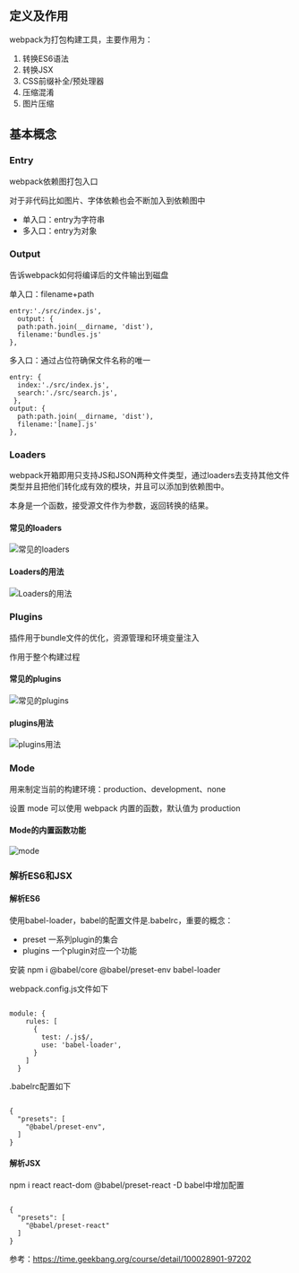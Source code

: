 ## 定义及作用

webpack为打包构建工具，主要作用为：
1. 转换ES6语法
2. 转换JSX
3. CSS前缀补全/预处理器
4. 压缩混淆
5. 图片压缩

## 基本概念

### Entry

webpack依赖图打包入口

对于非代码比如图片、字体依赖也会不断加入到依赖图中
- 单入口：entry为字符串
- 多入口：entry为对象

### Output

告诉webpack如何将编译后的文件输出到磁盘

单入口：filename+path
```
entry:'./src/index.js',
  output: {
  path:path.join(__dirname, 'dist'),
  filename:'bundles.js'
},
```
多入口：通过占位符确保文件名称的唯一
```
entry: {
  index:'./src/index.js',
  search:'./src/search.js',
 },
output: {
  path:path.join(__dirname, 'dist'),
  filename:'[name].js'
},
```

### Loaders

webpack开箱即用只支持JS和JSON两种文件类型，通过loaders去支持其他文件类型并且把他们转化成有效的模块，并且可以添加到依赖图中。

本身是一个函数，接受源文件作为参数，返回转换的结果。
#### 常见的loaders

![常见的loaders](./img/customloader.png)
#### Loaders的用法

![Loaders的用法](./img/loaderUsage.png)
### Plugins

插件用于bundle文件的优化，资源管理和环境变量注入

作用于整个构建过程
#### 常见的plugins

![常见的plugins](./img/customPlugin.png)
#### plugins用法

![plugins用法](./img/customPlugin.png)

### Mode

用来制定当前的构建环境：production、development、none

设置 mode 可以使⽤ webpack 内置的函数，默认值为 production
#### Mode的内置函数功能

![mode](./img/mode.png)
### 解析ES6和JSX

#### 解析ES6

使用babel-loader，babel的配置文件是.babelrc，重要的概念：
- preset 一系列plugin的集合
- plugins 一个plugin对应一个功能

安装 npm i @babel/core @babel/preset-env babel-loader

webpack.config.js文件如下
```

module: {
    rules: [
      {
        test: /.js$/,
        use: 'babel-loader',
      }
    ]
  }
```

.babelrc配置如下
```

{
  "presets": [
    "@babel/preset-env", 
  ]
}
```

#### 解析JSX

npm i react react-dom @babel/preset-react -D
babel中增加配置
```

{
  "presets": [
    "@babel/preset-react"
  ]
}
```

参考：https://time.geekbang.org/course/detail/100028901-97202
